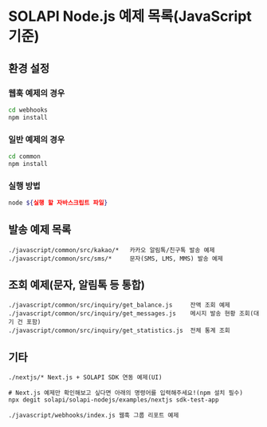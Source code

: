 # SOLAPI Node.js 예제 목록(JavaScript 기준)

## 환경 설정

### 웹훅 예제의 경우

```bash
cd webhooks
npm install
```

### 일반 예제의 경우

```bash
cd common
npm install
```

### 실행 방법

```bash
node ${실행 할 자바스크립트 파일}
```

## 발송 예제 목록

```text
./javascript/common/src/kakao/*   카카오 알림톡/친구톡 발송 예제
./javascript/common/src/sms/*     문자(SMS, LMS, MMS) 발송 예제
```

## 조회 예제(문자, 알림톡 등 통합)

```text
./javascript/common/src/inquiry/get_balance.js     잔액 조회 예제
./javascript/common/src/inquiry/get_messages.js    메시지 발송 현황 조회(대기 건 포함)
./javascript/common/src/inquiry/get_statistics.js  전체 통계 조회
```

## 기타

```text
./nextjs/* Next.js + SOLAPI SDK 연동 예제(UI)

# Next.js 예제만 확인해보고 싶다면 아래의 명령어를 입력해주세요!(npm 설치 필수)
npx degit solapi/solapi-nodejs/examples/nextjs sdk-test-app
```

```text
./javascript/webhooks/index.js 웹훅 그룹 리포트 예제
```
